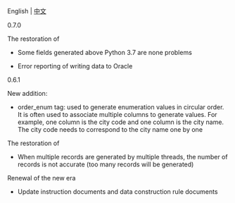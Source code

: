 English | [中文](docs/zh_CN/release_note.md)

0.7.0

The restoration of

- Some fields generated above Python 3.7 are none problems

- Error reporting of writing data to Oracle




0.6.1

New addition:

- order_enum tag: used to generate enumeration values in circular order. It is often used to associate multiple columns to generate values. For example, one column is the city code and one column is the city name. The city code needs to correspond to the city name one by one

The restoration of

- When multiple records are generated by multiple threads, the number of records is not accurate (too many records will be generated)



Renewal of the new era

- Update instruction documents and data construction rule documents